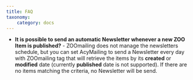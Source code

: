 ```yaml
---
title: FAQ
taxonomy:
    category: docs
---
```


* **It is possible to send an automatic Newsletter whenever a new ZOO Item is published?** - ZOOmailing does not manage the newsletters schedule, but you can set AcyMailing to send a Newsletter every day with ZOOmailing tag that will retrieve the items by its **created** or **modified** date (currently **published** date is not supported). If there are no items matching the criteria, no Newsletter will be send.
